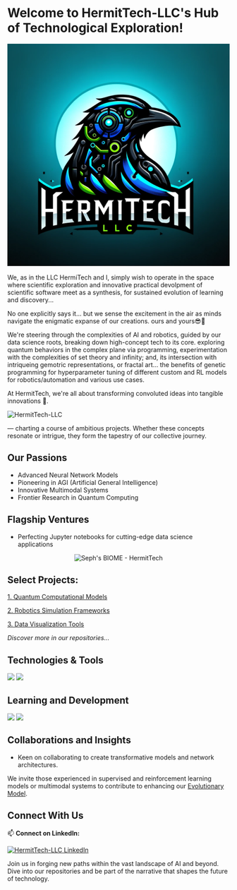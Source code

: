 # Welcome to HermitTech-LLC's Hub of Technological Exploration!

<p align="center">
  <img src="https://github.com/HermiTech-LLC/.github/blob/main/HTLLC.PNG" alt="HermitTech Innovations">
</p>

We, as in the LLC HermiTech and I, simply wish to operate in the space where scientific exploration and innovative practical devolpment of scientific software meet as a synthesis, for sustained evolution of learning and discovery... 

No one explicitly says it... but we sense the excitement in the air as minds navigate the enigmatic expanse of our creations. ours and yours😎🤝

We're steering through the complexities of AI and robotics, guided by our data science roots, breaking down high-concept tech to its core. exploring quantum behaviors in the complex plane via programming, experimentation with the complexities of set theory and infinity; and, its intersection with intriqueing gemotric representations, or fractal art... the benefits of genetic programming for hyperparameter tuning of different custom and RL models for robotics/automation and various use cases.

At HermitTech, we're all about transforming convoluted ideas into tangible innovations 🚀.

<p align="left"> <img src="https://komarev.com/ghpvc/?username=HermitTech-LLC&label=Visitors&color=blueviolet&style=flat-square" alt="HermitTech-LLC" /> </p>
— charting a course of ambitious projects. Whether these concepts resonate or intrigue, they form the tapestry of our collective journey.

## Our Passions
- Advanced Neural Network Models
- Pioneering in AGI (Artificial General Intelligence)
- Innovative Multimodal Systems
- Frontier Research in Quantum Computing

## Flagship Ventures
- Perfecting Jupyter notebooks for cutting-edge data science applications

<p align="center">
  <img src="https://github.com/LoQiseaking69/SephsBIOME/blob/master/Docs/Misc/IMG_7130.png" alt="Seph's BIOME - HermitTech">
</p>


## Select Projects:
[1. Quantum Computational Models](https://github.com/LoQiseaking69/QHO)

[2. Robotics Simulation Frameworks](https://github.com/LoQiseaking69/SephsBIOME)

[3. Data Visualization Tools](https://github.com/HermitTech-LLC/DataViz)

*Discover more in our repositories...*

## Technologies & Tools
![](https://img.shields.io/badge/Technology-Tool-green?style=for-the-badge&logo=Technology)
![](https://img.shields.io/badge/Technology-Tool-blue?style=for-the-badge&logo=Technology)
<!-- More badges as per your tech stack -->

## Learning and Development
![](https://img.shields.io/badge/Learning-Rust-orange?style=for-the-badge&logo=rust)
![](https://img.shields.io/badge/Learning-QuantumComputing-purple?style=for-the-badge&logo=quantum)
<!-- More badges for learning goals -->

## Collaborations and Insights 
- Keen on collaborating to create transformative models and network architectures.

We invite those experienced in supervised and reinforcement learning models or multimodal systems to contribute to enhancing our [Evolutionary Model](https://github.com/HermitTech-LLC/YourModelLink). 


## Connect With Us
📫 **Connect on LinkedIn:**

<p align="left">
  <a href="https://www.linkedin.com/company/hermitech-llc" target="blank">
    <img align="center" src="https://img.shields.io/badge/LinkedIn-HermitTech--LLC-blue?style=for-the-badge&logo=linkedin" alt="HermitTech-LLC LinkedIn" />
  </a>
</p>

Join us in forging new paths within the vast landscape of AI and beyond. Dive into our repositories and be part of the narrative that shapes the future of technology.

